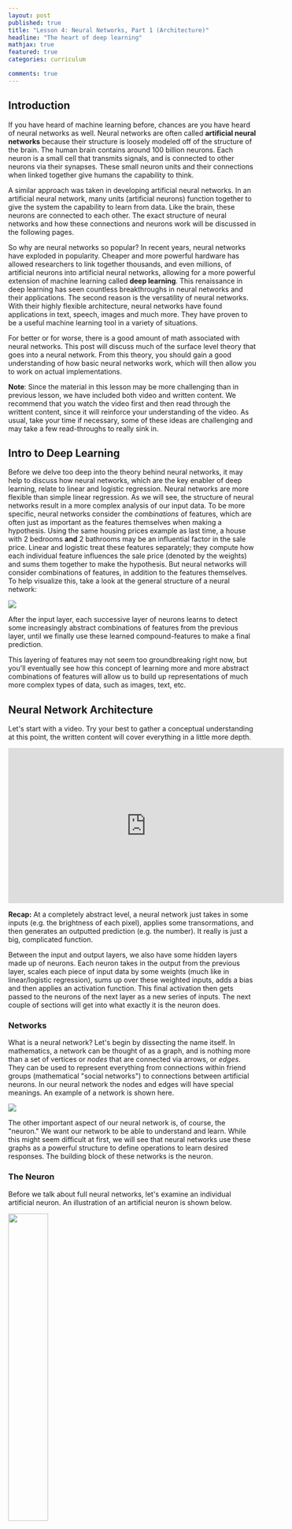 ```yaml
---
layout: post
published: true
title: "Lesson 4: Neural Networks, Part 1 (Architecture)"
headline: "The heart of deep learning"
mathjax: true
featured: true
categories: curriculum

comments: true
---
```


<!-- Introduction -->
## Introduction

If you have heard of machine learning before, chances are you have heard of
neural networks as well. Neural networks are often called **artificial
neural networks** because their structure is loosely modeled off of the structure of the brain.
The human brain contains around 100 billion
neurons. Each neuron is a small cell that transmits signals, and is connected
to other neurons via their synapses. These small
neuron units and their connections when linked together give humans the
capability to think.


A similar approach was taken in developing artificial neural networks.
In an artificial neural network, many units (artificial neurons)
function together to give the system the capability
to learn from data. Like the brain, these neurons are connected to each other. The
exact structure of neural networks and how these connections and neurons work
will be discussed in the following pages.


So why are neural networks so popular?  In recent years, neural networks have
exploded in popularity.  Cheaper and more powerful hardware has allowed researchers
to link together thousands, and even millions, of artificial neurons into artificial neural networks,
allowing for a more powerful extension of machine learning called **deep learning**.
This renaissance in deep learning has seen countless breakthroughs in neural networks
and their applications. The second reason is the versatility of neural
networks. With their highly flexible architecture, neural networks have found applications
in text, speech, images and much more. They have proven to be a useful machine learning
tool in a variety of situations.

For better or for worse, there is a good amount of math associated with neural networks. This post
will discuss much of the surface level theory that goes into a neural
network. From this theory, you should gain a good understanding of how basic
neural networks work, which will then allow you to work on actual implementations.

**Note**: Since the material in this lesson may be more challenging than in previous lesson, we have included both video and written content. We recommend that you watch the video first and then read through the writtent content, since it will reinforce your understanding of the video. As usual, take your time if necessary, some of these ideas are challenging and may take a few read-throughs to really sink in.


## Intro to Deep Learning

Before we delve too deep into the theory behind neural networks, it may help to discuss how neural networks, which are the key enabler of deep learning, relate to linear and logistic regression. Neural networks are more flexible than simple linear regression. As we will see, the structure of neural networks result in a more complex analysis of our input data. To be more specific, neural networks consider the *combinations* of features, which are often just as important as the features themselves when making a hypothesis. Using the same housing prices example as last time, a house with 2 bedrooms **and** 2 bathrooms may be an influential factor in the sale price. Linear and logistic treat these features separately; they compute how each individual feature influences the sale price (denoted by the weights) and sums them together to make the hypothesis. But neural networks will consider combinations of features, in addition to the features themselves. To help visualize this, take a look at the general structure of a neural network:

<img class="center-img" src="https://miro.medium.com/max/978/0*0mia7BQKjUAuXeqZ.jpeg">

After the input layer, each successive layer of neurons learns to detect some increasingly abstract combinations of features from the previous layer, until we finally use these learned compound-features to make a final prediction.

This layering of features may not seem too groundbreaking right now, but you'll eventually see how this concept of learning more and more abstract combinations of features will allow us to build up representations of much more complex types of data, such as images, text, etc.


## Neural Network Architecture

Let's start with a video. Try your best to gather a conceptual understanding at this point, the written content will cover everything in a little more depth.

<p style="text-align:center">
<iframe width="560" height="315" src="https://www.youtube.com/embed/IHZwWFHWa-w" frameborder="0" allowfullscreen></iframe>
</p>

**Recap:** At a completely abstract level, a neural network just takes in some
inputs (e.g. the brightness of each pixel), applies some
transormations, and then generates an outputted prediction (e.g. the number).
It really is just a big, complicated function.

Between the input and output layers, we also have
some hidden layers made up of neurons. Each neuron takes in the output from the
previous layer, scales each piece of input data by some weights (much like in
linear/logistic regression), sums up over these weighted inputs, adds a bias and then
applies an activation function. This final activation then gets passed to the
neurons of the next layer as a new series of inputs. The next couple of
sections will get into what exactly it is the neuron does.

### Networks

What is a neural network? Let's begin by dissecting the name itself.
In mathematics, a network can be thought of as a graph, and is nothing more than a set of
vertices or *nodes* that are connected via arrows, or *edges*. They can be used to represent
everything from connections within friend groups (mathematical "social networks") to
connections between artificial neurons. In our neural network the nodes and
edges will have special meanings.
An example of a network is shown here.

<img class='center-image' src='/assets/img/ml/crash_course/directed_acyclic_graph.png' />

The other important aspect of our neural network is, of course, the "neuron." We
want our network to be able to understand and learn. While this might seem
difficult at first, we will see that neural networks use these graphs as a powerful
structure to define operations to learn desired responses. The building block
of these networks is the neuron.

### The Neuron

Before we talk about full neural networks, let's examine
an individual artificial neuron. An illustration of an artificial neuron is shown below.

<img class='center-image' src='/assets/img/ml/crash_course/single-neuron.png' width="40%"/>

Before we get into the actual intuition of what a neuron is, let's get
through the math behind one, since the artificial neuron is at its core a mathematical construct.

<p>
    The input of the incoming edge is notated as the scalar \( p \). This edge has
    a scalar weight \( w \). The weight is multiplied by the input to form the value
    \( wp \). This is then sent into the the summation block, which sums the
    input \( wp \) and the bias \( b \). Notice that the bias has no
    dependence on the input. Summing these two terms together then
    gives the weighted sum \( wp + b \), which we will represent as \( n \).
</p>

<p>
    The output of the summation \( n \) is then passed through the activation
    function \( f \). The activation function is just some real valued scalar
    function that we use to squash our output to within a desired range.
    This then gives the final output of the neuron,
    \( f(n) = a \). The neuron output can then be calculated as:
    $$ a = f(wp + b) $$
</p>

### <a name="neuron_intuition"></a>Neuron Intuition

<p>
  So what is the intuition behind a neuron? We can view the output of this
  neuron as making a <i>decision</i>.  This decision is based on the
  inputs, weights and bias of the neuron. Suppose you are trying to make the
  decision of if you want to go to a party tonight. Let's say we live in a
  world where this decision depends on only two factors: 1. if you are tired (\( x_0 \)), and
  2. if your best friend at the party (\(x_1\)).
  Note that these factors are simple yes or no
  questions. We can <i>encode</i> a yes as \( 1 \) and a no as \( 0 \).
</p>

<p>
  The importance of these two factors will vary a lot from person to person.
  This corresponds to different weight values. For this neuron, say that our
  activation function is the simple linear function \( f(x) = x \), and
  that any output \( > 0 \) means we should decide to go to the party and any
  output \( < 0 \) means that we should decide to not go. A normal person would
  not want to go to a party while tired. We should then make the weight (\(w_0
  \)) for the "are you tired" input (\( x_0 \)) negative. On the other hand, you would
  hopefully want to go if your best friend is going, so the corresponding weight (\(w_1\))
  for that input (\(x_1\)) would be positive.
</p>

<p>
  Say that you absolutely hate going out when you are tired and this is far
  more important than your best friend being at the party. We could make \(
  w_0 = -10 \) and \( w_1 = 1 \) to represent this. If you  are tired, you will
  never go out even if your best friend is there, because \( -10 + 1 < 0 \). However, if
  your best friend is there but you are not tired, you would still go out, because \( 0 +
  1 > 0 \). If you were not tired and your best friend wasn't there, you would
  be right on the decision boundary and could just choose randomly.
</p>

<p>
  Now that we have an idea of a decision boundary set up,
  we can now incorporate <i>bias</i> to change our decision boundary. When we had no
  bias in the previous example, the decision boundary (or cutoff) was 0.
  If someone is more or less inclined to go to parties no matter what the inputs are,
  we can account for this by adding on a bias term \( b \) to the weighted sum \( w_0x_0 + w_1x_1 \),
  thereby shifting the decision boundary.
  A more positive bias means that we are more inclined to go to parties given any inputs.
</p>

<p>
  To demonstrate, let's
  change the problem slightly by making \( x_1 \) the <i>number</i> of your friends
  that are going. If you generally enjoy going to parties, your decision neuron
  could have \( b = 2 \), and of course you do not like going to a party while tired
  but would be more inclined to go if you had more friends there, so \( w_0 = -4, w_1 = 1 \). So even
  if you are tired, it would only take three of your friends to be there for you
  to want to go to the party (\( (-4*1) + (1*3) + 2 = 1 \)). But if \( b = 0 \), it would take five friends if
  you are tired (\( (-4*1) + (1*5) + 0 = 1 \)).
</p>

### <a name="activation-functions"></a>Activation Functions

<p>
  In our example, we chose the linear activation function, where our equation took
  the form \( a = w_0 x_0 + w_1 x_1 + b \). This means that our output activation \( a \)
  could be any real number, positive or negative.
  Our simple linear linear activation function would look like the
  below for input \( p \) and output \( a \).
</p>

<img class='center-image' src='/assets/img/ml/crash_course/pure-linear-transform.png' />

<p>
  However, there are a variety of other activation functions that are employed
  in neurons giving different ranges of responses.
</p>

<p>
  Going back to the decision about the party, say there is another person that
  is trying to <i>predict</i> if you are going to go to the party. In this
  case, we would want our output to be a **probability** (between 0-1), so our
  earlier cut-off rule will not apply. We could just take the pure score value,
  and based on how positive or negative it is, determine how certain you are to
  go to the party. However, there is a function called the <i>sigmoid</i>
  function that does a better job of representing these probabilistic outputs.
  Any probability can be represented between 0 and 1.  The sigmoid function
  does just this, by squashing any real value to fit between 0 and 1.  Below is
  an image of the sigmoid function in action.
</p>

<img class='center-image' src='/assets/img/ml/crash_course/sigmoid.png' />

<p>
  After applying the sigmoid function, very negative values (which, using our previous cutoff rule, would make us not want to go to the party) will produce values close to 0; very positive
  values (which would make us want to go to the party) will produce outputs close to 1.
</p>

<p>
  Neural networks are probabilistic systems, and therefore functions like the
  sigmoid function are a lot more powerful than just the linear activation
  function. We will see why the sigmoid function and other non-linear functions
  are so powerful in later lessons.
</p>



### Forward Propagation

Now, let's start chaining multiple of these neurons together and start
formalizing and abstracting the math behind the networks. Watch the following
video for some intuition on how the complete process of stacking layers of
neurons on each other works. **Forward propagation** simply refers to the process
of *propagating* an input through all the neural network layers in order
to evaluate the final output. This idea was introduced in the video above, but this
one will allow us to take a closer look.

<p style="text-align:center">
<iframe width="560" height="315" src="https://www.youtube.com/embed/UJwK6jAStmg" frameborder="0" allowfullscreen></iframe>
</p>

**Recap:** Before training the model, we must decide on some hyperparameters for our model: these include values like the number of hidden layers in our network, how many neurons will be in each hidden layer, etc. The actual automated learning process takes place in the weights of the network, which are similar to the model weights that we saw in linear/logistic regression.
We can perform the data transformations described above by placing these weights in a matrix, and then multiplying the input matrix by this weight matrix. The result is then fed through our activation function to squash the values to within our desired range, finally giving us the outputs of the hidden layer. To get from our hidden layer to our final prediction, we once again multiply the outputs of the hidden layer by our last weight matrix and apply our activation, giving us a final prediction that lies within our desired range.

**Notes:**
* This process is called "Forward Propagation" because we start with our input data $$X$$ and propagate it forward through the layers of our network, applying matrix multiplications and activation functions until we end up with our final result, $$\hat{y}$$.
* Since we started with random weights and haven't yet trained our network, this neural network is still pretty much useless in generating meaningful outputs. In the next lesson, we'll see how we can train a neural network so that it can start to have meaningful outputs.

*Sneak preview:* once again, we'll be measuring the error of our network using a cost function, and applying our good friend gradient descent on the weights of our neural network to minimize this cost function. The goal is that after optimizing our model weights, propagating our inputs (e.g. hours slept, hours studied) forward through the network will cause the input data to become transformed in such a way that the network outputs a reasonable final result (e.g. predicted test score).

### Vector Formulation

<p>
  Before moving on, let's clean up some of the math behind what we have
  developed with the neuron so far. Say we have the multiple input neuron
  pictured below.
</p>

<img class='center-image' src='/assets/img/ml/crash_course/multiple_input_neuron.png' width="40%"/>

<p>
  Each of the inputs to the node can just be represented as a vector to make
  the representation easier.
  $$ \textbf{p} = \begin{bmatrix}
                    p_1 \\
                    p_2 \\
                    p_3 \\
                    \vdots \\
                    p_R
                  \end{bmatrix}$$
  (We'll use bold face to represent vectors.)

</p>
<p>
  Likewise, we can also formulate the list of weights for each input value as a
  vector.
  $$
  \textbf{w}_1 =  \begin{bmatrix}
                    w_{1,1},
                    w_{1,2},
                    w_{1,3} ,
                    \dots
                    w_{1, R}
                  \end{bmatrix}
  $$
  The first subscripted number represents the neuron number (which is 1 because we only have 1 neuron),
  and the second subscripted number represents which input the weight corresponds to.
  Note that the weight vector is a row vector (not a column vector);
  due to the way matrix/vector multiplication works,
  this will become necessary for when we will have to multiply this weight vector with the input vector.
</p>

<p>
  Just as before, we are simply multiplying the inputs by their corresponding weights. So our next
  step would be just to multiply each input in the input vector
  by the corresponding weight in the weight vector.
  $$
  \begin{bmatrix}
    w_{1,1} p_1,
    w_{1,2} p_2,
    w_{1,3} p_3,
    \dots
    w_{1,R} p_R
  \end{bmatrix}
  $$
</p>

<p>
  The next step is to go through the summation. Summing up the components of this
  vector gives
  $$ w_{1,1} p_1 + w_{1,2} p_2 + w_{1,3} p_3 + \dots + w_{1, R} p_R $$
</p>
<p>
  This is the same as just multiplying the two vectors \( \textbf{w}_1 \textbf{p}\).
  Then we add in the bias \(b\), which, as before, is just a single scalar.
  $$ n = w_{1,1} p_1 + w_{1,2} p_2 + w_{1,3} p_3 + \dots + w_{1, R} p_R + b =
  \textbf{w}_1 \textbf{p} + b$$
</p>

<p>
  Note that this entire expression \(n=\textbf{w}_1 \textbf{p}+b\),
  which represents the weighted sum of all the neuron's inputs (including a bias),
  is still just a scalar.
  (In the forward propagation video, this scalar was represented as \(\textbf{z}\).)
  This is because \(\textbf{w}_1\) is a \(1 \times R \) matrix, while \(
  \textbf{p} \) is a \( R \times 1 \) matrix, resulting in a \( 1 \times 1\)
  matrix. We then squash this weighted sum using the activation function to
  get the final output of the node.  $$ a = f(\textbf{w}_1 \textbf{p} + b )$$
</p>

This one equation pretty much sums up everything that a single artificial neuron does: multiplying the neuron's inputs by their corresponding weights, summing up these weighted inputs (along with a bias term), and then applying an activation function at the end to squash the output to within a desired range.

The next step is to see what happens once we start working with multiple neurons, which we can combine vertically to form layers. We will first look at the case where we have just one layer of neurons.

### Layers of Neurons

<p>
  We know that the weights of a neuron control how a decision is made by the
  neuron. Different weights will give a neuron different decision properties.
  What if we wanted to work with multiple neurons, each with different weights
  at the same time? In this case, each neuron can be thought of as making some different decision
  based on the same inputs (e.g. whether to go to the party, what to bring to the party, etc.).
  We could do this by stacking the neurons into a
  <i>layer</i> of neurons, where the inputs are fed into each neuron in
  parallel.
</p>

<img class='center-image' src='/assets/img/ml/crash_course/neuron_layer.png' width="30%"/>

Now, the same principle applies as before: only now that we have multiple neurons, each neuron will have its own weight vector $$w_i$$. Each neuron will use its own weights to generate a different output $$a_i$$ .

<p>
  For neuron \(i\), calculate the output
  \(a_i\) through the following formula. Note that we are assuming that all of
  the neurons are using the same activation function, which is a safe
  assumption to make for this case.
  $$ a_i = f(\textbf{w}_i \textbf{p} + b) $$
  However, we can compact this further, and view the weights as a matrix of weights
  represented as follows. Let's say that there are \(S\) neurons (or nodes) that the input is being fed
  into. Each row in the matrix represents all the weights for one given neuron.
  Each column represents the weights used by different neurons for one given input feature.
  $$ \textbf{W} =
  \begin{bmatrix}
    w_{1,1} & w_{1,2} & w_{1,3} & \dots & w_{1,R} \\
    w_{2,1} & w_{2,2} & w_{2,3} & \dots & w_{2,R} \\
    w_{3,1} & w_{3,2} & w_{3,3} & \dots & w_{3,R} \\
    \dots & \dots & \dots & \dots & \dots \\
    w_{S,1} & w_{S,2} & w_{S,3} & \dots & w_{S,R} \\
  \end{bmatrix}
  =
  \begin{bmatrix}
    \textbf{w}_1 \\
    \textbf{w}_2 \\
    \textbf{w}_3 \\
    \vdots \\
    \textbf{w}_S \\
  \end{bmatrix}
  $$
  When we multiply this weight matrix by the input vector (\(\textbf{Wp}\)), we will get a vector
  representing the weighted sums for each neuron in this layer.
</p>

<p>
  Next, since there are now multiple neurons each making different decisions,
  we will have one bias term for each of our \(S\) neurons. We can represent these with
  a bias vector (\(\textbf{b}\)), which will then be added on to our vector of weighted sums.
  $$
  \textbf{b} = \begin{bmatrix}
  b_1,
  b_2,
  b_3,
  \dots
  b_S
  \end{bmatrix}
  $$
</p>

<p>
  Finally, we can get our vector of outputs (or activations) \(\textbf{a}\) by
  passing each value of the vector through the activation function.
  $$ \textbf{a} = f(\textbf{W} \textbf{p} + \textbf{b})$$
  This then gives us a vector representing the final outputs for each neuron in the layer.
</p>

### Multiple Layers

<p>
  What happens if we feed the outputs of one layer of neurons into another
  layer of neurons?
</p>

<img class='center-image' src='/assets/img/ml/crash_course/multiple_layers.png' width="60%"/>

<p>
  This is where we begin to see the power of neural networks. Each layer of
  neruon works on the abstraction of the previous layer. This allows deeper
  layers to make more complex and higher level decisions. Let's take a concrete
  example. Say you were builidng a neural network that takes as input
  handwritten images, just like in the first video. The first layer could detect edges. The second could identify the contour the edges form. The third could take these contours and
  identify them with shapes. The fourth and final could take these shapes and
  associate them with numbers.
</p>

<p>
  Now, notate the weight matrix for layer \(i\) to be \(\textbf{W}^{i}\), and the
  corresponding bias vector for layer layer \(i\) to be \(\textbf{b}^{i}\). Note
  that the number of neurons in each layer can differ.
  The neurons in any given layer are connected to <i>all</i> of the neurons
  in the neighboring layers, so the exact number of neurons in the neighboring
  layers doesn't really matter. The
  example below is a more concrete depiction of such a network.
</p>

<img class='center-image' src='/assets/img/ml/crash_course/network_example.png' width="60%"/>

<p>
  We can simply use the rules used to compute the output of one layer and
  extend it to multiple layers. In this case,
  the output of one layer will be fed in as the input to the next layer, resulting
  in a composition of functions that sort of resembles a sandwich when written out completely.
  For instance, to compute the output of the above
  3-layer network, you would evaluate the following equation.
  $$
  \textbf{a}^3 = f^3 ( \textbf{W}^3 f^2 ( \textbf{W}^2 f^1 (\textbf{W}^1
  \textbf{p} + \textbf{b}^1) + \textbf{b}^2) + \textbf{b}^3 )
  $$
  Notice how the input \(p\) is propagated from the left of the network to the
  right of the network.
</p>

<p>
  Typically, you will see neural networks illustrated in the less expressive
  version shown below to save space. In this illustration, each node simply
  represents one neuron.
</p>

<img class='center-image' src='/assets/img/ml/crash_course/nn_illustration.png' />

### Training a One-Layer Network

To see how we can train simple one-layer neural networks to make more accurate
predictions, see our supplementary write-up here: [**Lesson 4 Supplemental
Material**](/blog/curriculum-supplement/lesson4supplement). This lesson is not
essential for the high level understanding of neural networks but goes
into the math of optimization and could be useful for becoming more familiar
with the math used in deep learning.

### Conclusion

<p>
  That is all for the basics of neural network building blocks. You should be
  able to see how a neural network produces an output from some input. But what
  are all these transformations doing? The key is choosing the right values for
  the weights and the biases to make the network do interesting things. We can
  do this through having the network <b>learn</b> the weights and biases.
</p>

<p>
  We simply tell the neural network to learn, for some datset \(X,
  Y\), the mapping from \( X \) to \( Y \), and the network will find the
  appropriate weights to do so. To go back to our party example,
  we would feed the network a bunch of examples of times you have decided to go (or not to go)
  to parties, along with the inputs from each instance
  (were you tired or not, how many of your friends were there), and the network
  would be able to learn the correct weights so that it could predict if you
  would want to go to a certain party or not given some new inputs.
</p>

<p>
  When it comes down to it, the neural network is still a statistical learner:
  given a set of input data \(X\)
  and a set of output data \( Y \), a neural network can learn a reasonable mapping from
  \( X \) to \( Y \). Thanks to the power of deep learning,
  it just so happens that the mappings neural networks generate
  can be much more powerful than those generated by linear or logistic regression.
</p>






<h2>Sources</h2>
<ul>
  <li>
    <a href='http://neuralnetworksanddeeplearning.com'>neuralnetworksanddeeplearning.com</a>
  </li>
  <li>
    <a href='http://hagan.okstate.edu/NNDesign.pdf'>
      Neural Network Design by Hagan
    </a>
  </li>
  <li>
    <a href='https://www.amazon.com/Deep-Learning-Adaptive-Computation-Machine/dp/0262035618'>
      Deep Learning (Adaptive Computation and Machine Learning Series) by
      Goodfellow, Bengio, Courville
    </a>
  </li>
  <li>
    <a href='http://cs231n.github.io/'>CS231n Convolutional Neural Networks for
    Visual Recognition Class Notes</a>
  </li>
  <li>
    <a href='https://jamesmccaffrey.wordpress.com/2013/11/05/why-you-should-use-cross-entropy-error-instead-of-classification-error-or-mean-squared-error-for-neural-network-classifier-training/'>
      Why You Should Use Cross-Entropy Error Instead Of Classification Error Or Mean Squared Error For Neural Network Classifier Training by James D.  McCaffery
    </a>
  </li>
</ul>
